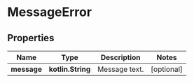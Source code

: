 
# MessageError

## Properties
Name | Type | Description | Notes
------------ | ------------- | ------------- | -------------
**message** | **kotlin.String** | Message text. |  [optional]



